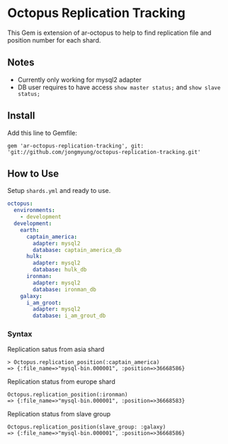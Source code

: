 # Octopus Replication Tracking
This Gem is extension of ar-octopus to help to find replication file and position number for each shard.

## Notes
* Currently only working for mysql2 adapter
* DB user requires to have access `show master status;` and `show slave status;`

## Install
Add this line to Gemfile:

    gem 'ar-octopus-replication-tracking', git: 'git://github.com/jongmyung/octopus-replication-tracking.git'

## How to Use
Setup `shards.yml` and ready to use.

```yaml
octopus:
  environments:
    - development
  development:
    earth:
      captain_america:
        adapter: mysql2
        database: captain_america_db
      hulk:
        adapter: mysql2
        database: hulk_db
      ironman:
        adapter: mysql2
        database: ironman_db
    galaxy:
      i_am_groot:
        adapter: mysql2
        database: i_am_grout_db
```

### Syntax
Replication satus from asia shard

    > Octopus.replication_position(:captain_america)
    => {:file_name=>"mysql-bin.000001", :position=>36668586}

Replication status from europe shard

    Octopus.replication_position(:ironman)
    => {:file_name=>"mysql-bin.000001", :position=>36668583}
    
Replication status from slave group

    Octopus.replication_position(slave_group: :galaxy)
    => {:file_name=>"mysql-bin.000001", :position=>36668586}
